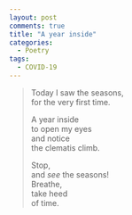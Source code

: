 ```yaml
---
layout: post
comments: true
title: "A year inside"
categories:
  - Poetry
tags:
  - COVID-19
---
```

> Today I saw the seasons,  
> for the very first time. 
>
> A year inside  
> to open my eyes  
> and notice  
> the clematis climb. 
>
> Stop,  
> and *see* the seasons!  
> Breathe,  
> take heed  
> of time.
